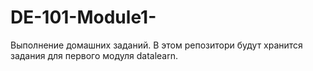 # DE-101-Module1-
Выполнение домашних заданий.
В этом репозитори будут хранится задания для первого модуля  datalearn.
